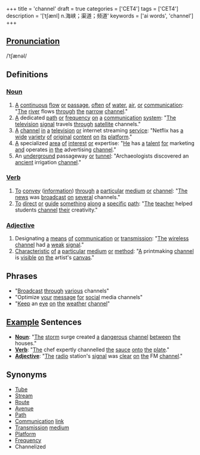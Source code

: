 +++
title = 'channel'
draft = true
categories = ['CET4']
tags = ['CET4']
description = '[ˈt∫ænl] n.海峡；渠道；频道'
keywords = ['ai words', 'channel']
+++

## [Pronunciation](/en/post/pronunciation/)
/ˈtʃænəl/

## Definitions
### [Noun](/en/post/noun/)
1. [A](/en/post/a/) [continuous](/en/post/continuous/) [flow](/en/post/flow/) [or](/en/post/or/) [passage](/en/post/passage/), [often](/en/post/often/) [of](/en/post/of/) [water](/en/post/water/), [air](/en/post/air/), [or](/en/post/or/) [communication](/en/post/communication/): "[The](/en/post/the/) [river](/en/post/river/) flows [through](/en/post/through/) [the](/en/post/the/) [narrow](/en/post/narrow/) [channel](/en/post/channel/)."
2. [A](/en/post/a/) dedicated [path](/en/post/path/) [or](/en/post/or/) [frequency](/en/post/frequency/) [on](/en/post/on/) [a](/en/post/a/) [communication](/en/post/communication/) [system](/en/post/system/): "[The](/en/post/the/) [television](/en/post/television/) [signal](/en/post/signal/) travels [through](/en/post/through/) [satellite](/en/post/satellite/) channels."
3. [A](/en/post/a/) [channel](/en/post/channel/) [in](/en/post/in/) [a](/en/post/a/) [television](/en/post/television/) [or](/en/post/or/) internet streaming [service](/en/post/service/): "Netflix has [a](/en/post/a/) [wide](/en/post/wide/) [variety](/en/post/variety/) [of](/en/post/of/) [original](/en/post/original/) [content](/en/post/content/) [on](/en/post/on/) [its](/en/post/its/) [platform](/en/post/platform/)."
4. [A](/en/post/a/) specialized [area](/en/post/area/) [of](/en/post/of/) [interest](/en/post/interest/) [or](/en/post/or/) expertise: "[He](/en/post/he/) has [a](/en/post/a/) [talent](/en/post/talent/) [for](/en/post/for/) marketing [and](/en/post/and/) operates [in](/en/post/in/) [the](/en/post/the/) advertising [channel](/en/post/channel/)."
5. An [underground](/en/post/underground/) passageway [or](/en/post/or/) [tunnel](/en/post/tunnel/): "Archaeologists discovered an [ancient](/en/post/ancient/) irrigation [channel](/en/post/channel/)."

### [Verb](/en/post/verb/)
1. [To](/en/post/to/) [convey](/en/post/convey/) ([information](/en/post/information/)) [through](/en/post/through/) [a](/en/post/a/) [particular](/en/post/particular/) [medium](/en/post/medium/) [or](/en/post/or/) [channel](/en/post/channel/): "[The](/en/post/the/) [news](/en/post/news/) was [broadcast](/en/post/broadcast/) [on](/en/post/on/) [several](/en/post/several/) channels."
2. [To](/en/post/to/) [direct](/en/post/direct/) [or](/en/post/or/) [guide](/en/post/guide/) [something](/en/post/something/) [along](/en/post/along/) [a](/en/post/a/) [specific](/en/post/specific/) [path](/en/post/path/): "[The](/en/post/the/) [teacher](/en/post/teacher/) helped students [channel](/en/post/channel/) [their](/en/post/their/) creativity."

### [Adjective](/en/post/adjective/)
1. Designating [a](/en/post/a/) [means](/en/post/means/) [of](/en/post/of/) [communication](/en/post/communication/) [or](/en/post/or/) [transmission](/en/post/transmission/): "[The](/en/post/the/) [wireless](/en/post/wireless/) [channel](/en/post/channel/) had [a](/en/post/a/) [weak](/en/post/weak/) [signal](/en/post/signal/)."
2. [Characteristic](/en/post/characteristic/) [of](/en/post/of/) [a](/en/post/a/) [particular](/en/post/particular/) [medium](/en/post/medium/) [or](/en/post/or/) [method](/en/post/method/): "[A](/en/post/a/) printmaking [channel](/en/post/channel/) is [visible](/en/post/visible/) [on](/en/post/on/) [the](/en/post/the/) artist's [canvas](/en/post/canvas/)."

## Phrases
- "[Broadcast](/en/post/broadcast/) [through](/en/post/through/) [various](/en/post/various/) channels"
- "Optimize [your](/en/post/your/) [message](/en/post/message/) [for](/en/post/for/) [social](/en/post/social/) media channels"
- "[Keep](/en/post/keep/) an [eye](/en/post/eye/) [on](/en/post/on/) [the](/en/post/the/) [weather](/en/post/weather/) [channel](/en/post/channel/)"

## [Example](/en/post/example/) Sentences
- **[Noun](/en/post/noun/)**: "[The](/en/post/the/) [storm](/en/post/storm/) surge created [a](/en/post/a/) [dangerous](/en/post/dangerous/) [channel](/en/post/channel/) [between](/en/post/between/) [the](/en/post/the/) houses."
- **[Verb](/en/post/verb/)**: "[The](/en/post/the/) chef expertly channelled [the](/en/post/the/) [sauce](/en/post/sauce/) [onto](/en/post/onto/) [the](/en/post/the/) [plate](/en/post/plate/)."
- **[Adjective](/en/post/adjective/)**: "[The](/en/post/the/) [radio](/en/post/radio/) station's [signal](/en/post/signal/) was [clear](/en/post/clear/) [on](/en/post/on/) [the](/en/post/the/) FM [channel](/en/post/channel/)."

## Synonyms
- [Tube](/en/post/tube/)
- [Stream](/en/post/stream/)
- [Route](/en/post/route/)
- [Avenue](/en/post/avenue/)
- [Path](/en/post/path/)
- [Communication](/en/post/communication/) [link](/en/post/link/)
- [Transmission](/en/post/transmission/) [medium](/en/post/medium/)
- [Platform](/en/post/platform/)
- [Frequency](/en/post/frequency/)
- Channelized
